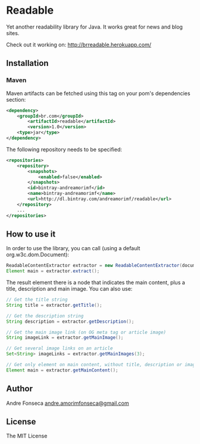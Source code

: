Readable
========

Yet another readability library for Java. It works great for news and blog sites.

Check out it working on: http://brreadable.herokuapp.com/

## Installation

### Maven

Maven artifacts can be fetched using this tag on your pom's dependencies section:

```xml
<dependency>
    <groupId>br.com</groupId>
        <artifactId>readable</artifactId>
        <version>1.0</version>
    <type>jar</type>
</dependency>
```

The following repository needs to be specified:

```xml
<repositories>
    <repository>
        <snapshots>
            <enabled>false</enabled>
        </snapshots>
        <id>bintray-andreamorimf</id>
        <name>bintray-andreamorimf</name>
        <url>http://dl.bintray.com/andreamorimf/readable</url>
    </repository>
    ...
</repositories>
```

## How to use it

In order to use the library, you can call (using a default org.w3c.dom.Document):

```java
ReadableContentExtractor extractor = new ReadableContentExtractor(document);
Element main = extractor.extract();
```

The result element there is a node that indicates the main content, plus a title, description and main image. You can also use:

```java
// Get the title string
String title = extractor.getTitle();

// Get the description string
String description = extractor.getDescription();

// Get the main image link (on OG meta tag or article image)
String imageLink = extractor.getMainImage();

// Get several image links on an article
Set<String> imageLinks = extractor.getMainImages(3);

// Get only element on main content, without title, description or image
Element main = extractor.getMainContent();
```

## Author

Andre Fonseca <andre.amorimfonseca@gmail.com>

## License

The MIT License 
